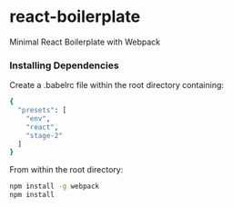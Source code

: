 # react-boilerplate
Minimal React Boilerplate with Webpack

### Installing Dependencies

Create a .babelrc file within the root directory containing:
```sh
{
  "presets": [
    "env",
    "react",
    "stage-2"
  ]
}
```  

From within the root directory:

```sh
npm install -g webpack
npm install
```
